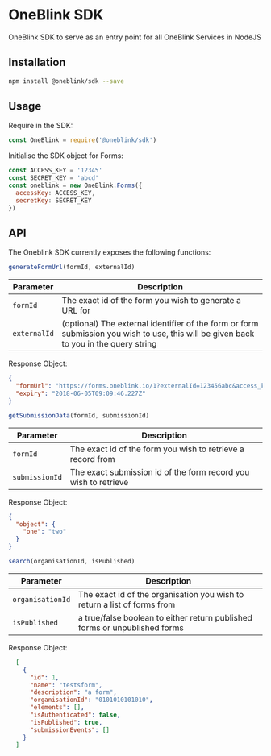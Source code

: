# OneBlink SDK

OneBlink SDK to serve as an entry point for all OneBlink Services in NodeJS

## Installation

```sh
npm install @oneblink/sdk --save
```

## Usage

Require in the SDK:

```javascript
const OneBlink = require('@oneblink/sdk')
```

Initialise the SDK object for Forms:

```javascript
const ACCESS_KEY = '12345'
const SECRET_KEY = 'abcd'
const oneblink = new OneBlink.Forms({
  accessKey: ACCESS_KEY,
  secretKey: SECRET_KEY
})
```

## API

The Oneblink SDK currently exposes the following functions:

```javascript
generateFormUrl(formId, externalId)
```

| Parameter | Description
|---|---|
| `formId` | The exact id of the form you wish to generate a URL for |
| `externalId` | (optional) The external identifier of the form or form submission you wish to use, this will be given back to you in the query string

Response Object:

```json
{
  "formUrl": "https://forms.oneblink.io/1?externalId=123456abc&access_key=qwertyuiop098765432",
  "expiry": "2018-06-05T09:09:46.227Z"
}
```

```javascript
getSubmissionData(formId, submissionId)
```
| Parameter | Description
|---|---|
| `formId` | The exact id of the form you wish to retrieve a record from |
| `submissionId` | The exact submission id of the form record you wish to retrieve

Response Object:

```json
{
  "object": {
    "one": "two"
  }
}
```

```javascript
search(organisationId, isPublished)
```
| Parameter | Description
|---|---|
| `organisationId` | The exact id of the organisation you wish to return a list of forms from |
| `isPublished` | a true/false boolean to either return published forms or unpublished forms

Response Object:

```json
  [
    {
      "id": 1,
      "name": "testsform",
      "description": "a form",
      "organisationId": "0101010101010",
      "elements": [],
      "isAuthenticated": false,
      "isPublished": true,
      "submissionEvents": []
    }
  ]
```
